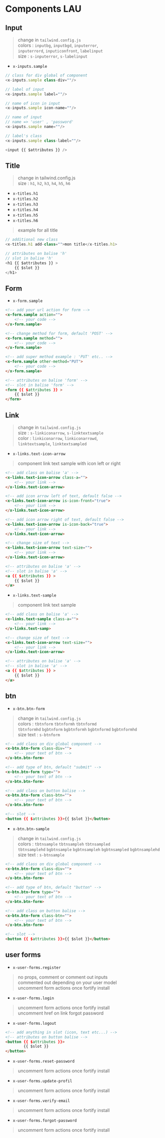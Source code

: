 # Components LAU

## Input  
> change in `tailwind.config.js`  
> colors : `inputbg`, `inputbgd`, `inputerror`,  
`inputerrord`, `inputiconfront`, `labelinput`  
> size : `s-inputerror`, `s-labelinput`

- `x-inputs.sample`  
```js
// class for div global of component
<x-inputs.sample class-div=""/>

// label of input
<x-inputs.sample label=""/>

// name of icon in input
<x-inputs.sample icon-name=""/>

// name of input
// name => 'user' , 'password'
<x-inputs.sample name=""/>

// label's class
<x-inputs.sample class-label=""/>

<input {{ $attributes }} />
```  

## Title
> change in tailwind.config.js  
> size : `h1`, `h2`, `h3`, `h4`, `h5`, `h6`

- `x-titles.h1`  
- `x-titles.h2`  
- `x-titles.h3`  
- `x-titles.h4`  
- `x-titles.h5`  
- `x-titles.h6`  

> example for all title
```js
// additional new class
<x-titles.h1 add-class="">mon title</x-titles.h1>

// attributes on balise 'h'
// slot in balise 'h'
<h1 {{ $attributes }} >
    {{ $slot }}
</h1>
```  

## Form  

- `x-form.sample`  
```html
<!-- add your url action for form -->
<x-form.sample action="">
    <!-- your code -->
</x-form.sample>

<!-- change method for form, default 'POST' -->
<x-form.sample method="">
    <!-- your code -->
</x-form.sample>

<!-- add super method example : 'PUT' etc.. -->
<x-form.sample other-method="PUT">
    <!-- your code -->
</x-form.sample>

<!-- attributes on balise 'form' -->
<!-- slot in balise 'form' -->
<form {{ $attributes }} >
    {{ $slot }}
</form>
```  

## Link  
> change in `tailwind.config.js`  
> size : `s-linkiconarrow`, `s-linktextsample`  
> color : `linkiconarrow`, `linkiconarrowd`,  
`linktextsample`, `linktextsampled`

- `x-links.text-icon-arrow`  
> component link text sample with icon left or right  
```html
<!-- add class on balise 'a' -->
<x-links.text-icon-arrow class-a="">
    <!-- your link -->
</x-links.text-icon-arrow>

<!-- add icon arrow left of text, default false -->
<x-links.text-icon-arrow is-icon-front="true">
    <!-- your link -->
</x-links.text-icon-arrow>

<!-- add icon arrow right of text, default false -->
<x-links.text-icon-arrow is-icon-back="true">
    <!-- your link -->
</x-links.text-icon-arrow>

<!-- change size of text -->
<x-links.text-icon-arrow text-size="">
    <!-- your link -->
</x-links.text-icon-arrow>

<!-- attributes on balise 'a' -->
<!-- slot in balise 'a' -->
<a {{ $attributes }} >
    {{ $slot }}
</a>
```  

- `x-links.text-sample`  
> component link text sample 
```html
<!-- add class on balise 'a' -->
<x-links.text-sample class-a="">
    <!-- your link -->
</x-links.text-samp>

<!-- change size of text -->
<x-links.text-icon-arrow text-size="">
    <!-- your link -->
</x-links.text-icon-arrow>

<!-- attributes on balise 'a' -->
<!-- slot in balise 'a' -->
<a {{ $attributes }} >
    {{ $slot }}
</a>
```

## btn  

- `x-btn.btn-form`  
> change in `tailwind.config.js`  
> colors : `tbtnform` `tbtnformh` `tbtnformd`  
> `tbtnformhd` `bgbtnform` `bgbtnformh` `bgbtnformd` `bgbtnformhd`  
> size text : `s-btnform`  
```html
<!-- add class on div global component -->
<x-btn.btn-form class-div="">
    <!-- your text of btn -->
</x-btn.btn-form>

<!-- add type of btn, default "submit" -->
<x-btn.btn-form type="">
    <!-- your text of btn -->
</x-btn.btn-form>

<!-- add class on button balise -->
<x-btn.btn-form class-btn="">
    <!-- your text of btn -->
</x-btn.btn-form>

<!-- slot -->
<button {{ $attributes }}>{{ $slot }}</button>
```  

- `x-btn.btn-sample`  
> change in `tailwind.config.js`  
> colors : `tbtnsample` `tbtnsampleh` `tbtnsampled`  
> `tbtnsamplehd` `bgbtnsample` `bgbtnsampleh` `bgbtnsampled` `bgbtnsamplehd`  
> size text : `s-btnsample`  
```html
<!-- add class on div global component -->
<x-btn.btn-form class-div="">
    <!-- your text of btn -->
</x-btn.btn-form>

<!-- add type of btn, default "button" -->
<x-btn.btn-form type="">
    <!-- your text of btn -->
</x-btn.btn-form>

<!-- add class on button balise -->
<x-btn.btn-form class-btn="">
    <!-- your text of btn -->
</x-btn.btn-form>

<!-- slot -->
<button {{ $attributes }}>{{ $slot }}</button>
```  

## user forms  

- `x-user-forms.register`  
> no props, comment or comment out inputs  
> commented out depending on your user model  
> uncomment form actions once fortify install  

- `x-user-forms.login`  
> uncomment form actions once fortify install  
> uncomment href on link forgot password

- `x-user-forms.logout`  
```html
<!-- add anything in slot (icon, text etc...) -->
<!-- attributes on button balise -->
<button {{ $attributes }}>
        {{ $slot }}
</button>
```  

- `x-user-forms.reset-password`  
> uncomment form actions once fortify install  

- `x-user-forms.update-profil`  
> uncomment form actions once fortify install  

- `x-user-forms.verify-email`  
> uncomment form actions once fortify install  

- `x-user-forms.forgot-password`   
> uncomment form actions once fortify install
